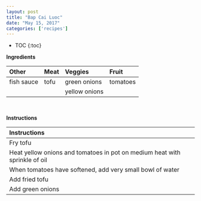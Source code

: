 ```yaml
---
layout: post
title: "Bap Cai Luoc"
date: "May 15, 2017"
categories: ['recipes']
---
```


* TOC
{:toc}



**Ingredients**

<table class = "presenttab">
 <thead>
  <tr>
   <th style="text-align:left;"> Other </th>
   <th style="text-align:left;"> Meat </th>
   <th style="text-align:left;"> Veggies </th>
   <th style="text-align:left;"> Fruit </th>
  </tr>
 </thead>
<tbody>
  <tr>
   <td style="text-align:left;"> fish sauce </td>
   <td style="text-align:left;"> tofu </td>
   <td style="text-align:left;"> green onions </td>
   <td style="text-align:left;"> tomatoes </td>
  </tr>
  <tr>
   <td style="text-align:left;">  </td>
   <td style="text-align:left;">  </td>
   <td style="text-align:left;"> yellow onions </td>
   <td style="text-align:left;">  </td>
  </tr>
</tbody>
</table>

<br>

**Instructions**

<table class = "presenttabnoh">
 <thead>
  <tr>
   <th style="text-align:left;"> Instructions </th>
  </tr>
 </thead>
<tbody>
  <tr>
   <td style="text-align:left;"> Fry tofu </td>
  </tr>
  <tr>
   <td style="text-align:left;"> Heat yellow onions and tomatoes in pot on medium heat with sprinkle of oil </td>
  </tr>
  <tr>
   <td style="text-align:left;"> When tomatoes have softened, add very small bowl of water </td>
  </tr>
  <tr>
   <td style="text-align:left;"> Add fried tofu </td>
  </tr>
  <tr>
   <td style="text-align:left;"> Add green onions </td>
  </tr>
</tbody>
</table>

